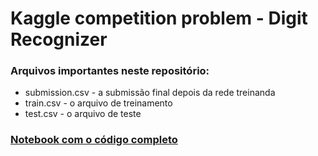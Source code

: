# Kaggle competition problem - Digit Recognizer

### Arquivos importantes neste repositório:
  - submission.csv - a submissão final depois da rede treinanda
  - train.csv - o arquivo de treinamento
  - test.csv - o arquivo de teste
### [Notebook com o código completo](https://colab.research.google.com/drive/1S6tCVvUZBfGXMcjRqhBfMC3Y_2p_rATN?usp=sharing)
